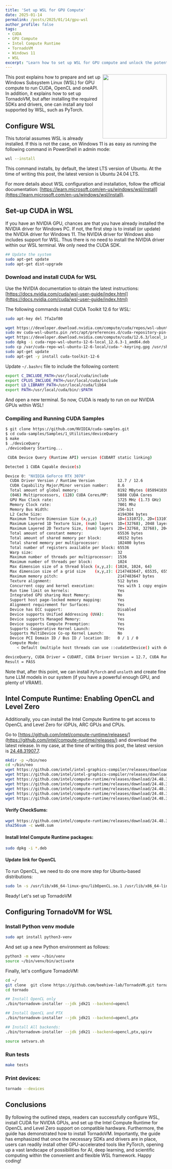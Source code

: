 ```yaml
---
title: 'Set up WSL for GPU Compute'
date: 2025-01-14
permalink: /posts/2025/01/14/gpu-wsl
author_profile: false
tags:
 - CUDA
 - GPU Compute
 - Intel Compute Runtime
 - TornadoVM 
 - Windows 11
 - WSL 
excerpt: "Learn how to set up WSL for GPU compute and unlock the potential of your machine for tasks like AI and scientific computing!"
---
```


<img align="right" style="width:200px;" src="https://raw.githubusercontent.com/jjfumero/jjfumero.github.io/refs/heads/master/files/blog/25-01-14-wsl/image.jpeg">


This post explains how to prepare and set up Windows Subsystem Linux (WSL) for GPU compute to run CUDA, OpenCL and oneAPI. In addition, it explains how to set up TornadoVM, but after installing the required SDKs and drivers, one can install any tool supported by WSL, such as PyTorch. 

## Configure WSL 

This tutorial assumes WSL is already installed. If this is not the case, on Windows 11 is as easy as running the following command in PowerShell in admin mode:

```bash
wsl --install 
```

This command installs, by default, the latest LTS version of Ubuntu. At the time of writing this post, the latest version is Ubuntu 24.04 LTS.

For more details about WSL configuration and installation, follow the official documentation:  [https://learn.microsoft.com/en-us/windows/wsl/install](https://learn.microsoft.com/en-us/windows/wsl/install).


## Set-up CUDA in WSL 

If you have an NVIDIA GPU, chances are that you have already installed the NVIDIA driver for Windows PC. If not, the first step is to install (or update) the NVIDIA driver for Windows 11. The NVIDIA driver for Windows also includes support for WSL. Thus there is no need to install the NVIDIA driver within our WSL terminal. We only need the CUDA SDK.

```bash
## Update the system
sudo apt-get update
sudo apt-get dist-upgrade 
```

### Download and install CUDA for WSL


Use the NVIDIA documentation to obtain the latest instructions: [https://docs.nvidia.com/cuda/wsl-user-guide/index.html](https://docs.nvidia.com/cuda/wsl-user-guide/index.html)

The following commands install CUDA Toolkit 12.6 for WSL:


```bash
sudo apt-key del 7fa2af80

wget https://developer.download.nvidia.com/compute/cuda/repos/wsl-ubuntu/x86_64/cuda-wsl-ubuntu.pin
sudo mv cuda-wsl-ubuntu.pin /etc/apt/preferences.d/cuda-repository-pin-600
wget https://developer.download.nvidia.com/compute/cuda/12.6.3/local_installers/cuda-repo-wsl-ubuntu-12-6-local_12.6.3-1_amd64.deb
sudo dpkg -i cuda-repo-wsl-ubuntu-12-6-local_12.6.3-1_amd64.deb
sudo cp /var/cuda-repo-wsl-ubuntu-12-6-local/cuda-*-keyring.gpg /usr/share/keyrings/
sudo apt-get update
sudo apt-get -y install cuda-toolkit-12-6
```

Update `~/.bashrc` file to include the following content:

```bash
export C_INCLUDE_PATH=/usr/local/cuda/include
export CPLUS_INCLUDE_PATH=/usr/local/cuda/include
export LD_LIBRARY_PATH=/usr/local/cuda/lib64
export PATH=/usr/local/cuda/bin/:$PATH
```

And open a new terminal. 
So now, CUDA is ready to run on our NVIDIA GPUs within WSL! 

### Compiling and Running CUDA Samples

```bash
$ git clone https://github.com/NVIDIA/cuda-samples.git 
$ cd cuda-samples/Samples/1_Utilities/deviceQuery
$ make 
$ ./deviceQuery 
./deviceQuery Starting...

 CUDA Device Query (Runtime API) version (CUDART static linking)

Detected 1 CUDA Capable device(s)

Device 0: "NVIDIA GeForce RTX 3070"
  CUDA Driver Version / Runtime Version          12.7 / 12.6
  CUDA Capability Major/Minor version number:    8.6
  Total amount of global memory:                 8192 MBytes (8589410304 bytes)
  (046) Multiprocessors, (128) CUDA Cores/MP:    5888 CUDA Cores
  GPU Max Clock rate:                            1725 MHz (1.73 GHz)
  Memory Clock rate:                             7001 Mhz
  Memory Bus Width:                              256-bit
  L2 Cache Size:                                 4194304 bytes
  Maximum Texture Dimension Size (x,y,z)         1D=(131072), 2D=(131072, 65536), 3D=(16384, 16384, 16384)
  Maximum Layered 1D Texture Size, (num) layers  1D=(32768), 2048 layers
  Maximum Layered 2D Texture Size, (num) layers  2D=(32768, 32768), 2048 layers
  Total amount of constant memory:               65536 bytes
  Total amount of shared memory per block:       49152 bytes
  Total shared memory per multiprocessor:        102400 bytes
  Total number of registers available per block: 65536
  Warp size:                                     32
  Maximum number of threads per multiprocessor:  1536
  Maximum number of threads per block:           1024
  Max dimension size of a thread block (x,y,z): (1024, 1024, 64)
  Max dimension size of a grid size    (x,y,z): (2147483647, 65535, 65535)
  Maximum memory pitch:                          2147483647 bytes
  Texture alignment:                             512 bytes
  Concurrent copy and kernel execution:          Yes with 1 copy engine(s)
  Run time limit on kernels:                     Yes
  Integrated GPU sharing Host Memory:            No
  Support host page-locked memory mapping:       Yes
  Alignment requirement for Surfaces:            Yes
  Device has ECC support:                        Disabled
  Device supports Unified Addressing (UVA):      Yes
  Device supports Managed Memory:                Yes
  Device supports Compute Preemption:            Yes
  Supports Cooperative Kernel Launch:            Yes
  Supports MultiDevice Co-op Kernel Launch:      No
  Device PCI Domain ID / Bus ID / location ID:   0 / 1 / 0
  Compute Mode:
     < Default (multiple host threads can use ::cudaSetDevice() with device simultaneously) >

deviceQuery, CUDA Driver = CUDART, CUDA Driver Version = 12.7, CUDA Runtime Version = 12.6, NumDevs = 1
Result = PASS
```

Note that, after this point, we can install `PyTorch` and `unsloth` and create fine tune LLM models in our system (if you have a powerful enough GPU, and plenty of VRAM!). 


## Intel Compute Runtime: Enabling OpenCL and Level Zero

Additionally, you can install the Intel Compute Runtime to get access to OpenCL and Level Zero for iGPUs, ARC GPUs and CPUs.

Go to [https://github.com/intel/compute-runtime/releases/](https://github.com/intel/compute-runtime/releases/) and download the latest release. In my case, at the time of writing this post, the latest version is [24.48.31907.7](https://github.com/intel/compute-runtime/releases/tag/24.48.31907.7).


```bash
mkdir -p ~/bin/neo
cd ~/bin/neo
wget https://github.com/intel/intel-graphics-compiler/releases/download/v2.2.3/intel-igc-core-2_2.2.3+18220_amd64.deb
wget https://github.com/intel/intel-graphics-compiler/releases/download/v2.2.3/intel-igc-opencl-2_2.2.3+18220_amd64.deb
wget https://github.com/intel/compute-runtime/releases/download/24.48.31907.7/intel-level-zero-gpu-dbgsym_1.6.31907.7_amd64.ddeb
wget https://github.com/intel/compute-runtime/releases/download/24.48.31907.7/intel-level-zero-gpu_1.6.31907.7_amd64.deb
wget https://github.com/intel/compute-runtime/releases/download/24.48.31907.7/intel-opencl-icd-dbgsym_24.48.31907.7_amd64.ddeb
wget https://github.com/intel/compute-runtime/releases/download/24.48.31907.7/intel-opencl-icd_24.48.31907.7_amd64.deb
wget https://github.com/intel/compute-runtime/releases/download/24.48.31907.7/libigdgmm12_22.5.4_amd64.deb
```

#### Verify CheckSums: 

```bash
wget https://github.com/intel/compute-runtime/releases/download/24.48.31907.7/ww48.sum
sha256sum -c ww48.sum
```

#### Install Intel Compute Runtime packages:

```bash
sudo dpkg -i *.deb
```

#### Update link for OpenCL 

To run OpenCL, we need to do one more step for Ubuntu-based distributions:

```bash
sudo ln -s /usr/lib/x86_64-linux-gnu/libOpenCL.so.1 /usr/lib/x86_64-linux-gnu/libOpenCL.so 
```

Ready! Let's set up TornadoVM 


## Configuring TornadoVM for WSL

### Install Python venv module

```bash
sudo apt install python3-venv 
```

And set up a new Python environment as follows: 

```bash
python3 -m venv ~/bin/venv 
source ~/bin/venv/bin/activate 
```

Finally, let's configure TornadoVM:

```bash
cd ~/
git clone  git clone https://github.com/beehive-lab/TornadoVM.git tornado
cd tornado 

## Install OpenCL only 
./bin/tornadovm-installer --jdk jdk21 --backend=opencl

## Install OpenCL and PTX 
./bin/tornadovm-installer --jdk jdk21 --backend=opencl,ptx

## Install All backends:
./bin/tornadovm-installer --jdk jdk21 --backend=opencl,ptx,spirv

source setvars.sh
```

### Run tests

```bash
make tests
```

### Print devices:

```bash
tornado --devices
```


## Conclusions

By following the outlined steps, readers can successfully configure WSL, install CUDA for NVIDIA GPUs, and set up the Intel Compute Runtime for OpenCL and Level Zero support on compatible hardware. 
Furthermore, the guide has demonstrated how to install TornadoVM. Importantly, the guide has emphasized that once the necessary SDKs and drivers are in place, 
users can readily install other GPU-accelerated tools like PyTorch, opening up a vast landscape of possibilities for AI, deep learning,
and scientific computing within the convenient and flexible WSL framework. Happy coding! 
